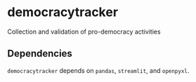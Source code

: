 # democracytracker
Collection and validation of pro-democracy activities

## Dependencies
`democracytracker` depends on `pandas`, `streamlit`, and `openpyxl`.